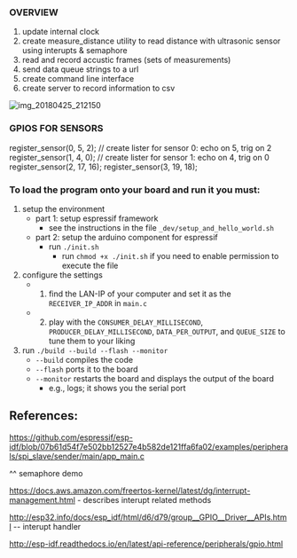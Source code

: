 ### OVERVIEW
1. update internal clock
2. create measure_distance utility to read distance with ultrasonic sensor using interupts & semaphore
3. read and record accustic frames (sets of measurements)
4. send data queue strings to a url
5. create command line interface
6. create server to record information to csv

![img_20180425_212150](https://user-images.githubusercontent.com/10381896/39281438-8ed404b6-48d2-11e8-862a-24dea476410a.jpg)



### GPIOS FOR SENSORS
register_sensor(0, 5, 2); // create lister for sensor 0: echo on 5, trig on 2
register_sensor(1, 4, 0); // create lister for sensor 1: echo on 4, trig on 0
register_sensor(2, 17, 16);
register_sensor(3, 19, 18);


### To load the program onto your board and run it you must:
1. setup the environment
    - part 1: setup espressif framework
        - see the instructions in the file `_dev/setup_and_hello_world.sh`
    - part 2: setup the arduino component for espressif
        - run `./init.sh`
            - run `chmod +x ./init.sh` if you need to enable permission to execute the file
3. configure the settings
    - 1. find the LAN-IP of your computer and set it as the `RECEIVER_IP_ADDR` in `main.c`
    - 2. play with the `CONSUMER_DELAY_MILLISECOND`, `PRODUCER_DELAY_MILLISECOND`, `DATA_PER_OUTPUT`, and `QUEUE_SIZE` to tune them to your liking
2. run `./build --build --flash --monitor`
    - `--build` compiles the code
    - `--flash` ports it to the board
    - `--monitor` restarts the board and displays the output of the board
        - e.g., logs; it shows you the serial port




## References:
https://github.com/espressif/esp-idf/blob/07b61d54f7e502bb12527e4b582de121ffa6fa02/examples/peripherals/spi_slave/sender/main/app_main.c

^^ semaphore demo

https://docs.aws.amazon.com/freertos-kernel/latest/dg/interrupt-management.html - describes interupt related methods

http://esp32.info/docs/esp_idf/html/d6/d79/group__GPIO__Driver__APIs.html -- interupt handler

http://esp-idf.readthedocs.io/en/latest/api-reference/peripherals/gpio.html


